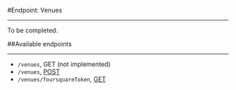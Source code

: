 #Endpoint: Venues
***

To be completed.

##Available endpoints
***

* `/venues`, GET (not implemented)
* `/venues`, [POST](#POSTvenues)
* `/venues/foursquareToken`, [GET](#GETvenuesFoursquareToken)